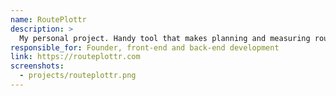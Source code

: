 ```yaml
---
name: RoutePlottr
description: >
  My personal project. Handy tool that makes planning and measuring routes easy. Allows to determine an azimuth to a known terrain feature.
responsible_for: Founder, front-end and back-end development
link: https://routeplottr.com
screenshots:
  - projects/routeplottr.png
---
```

